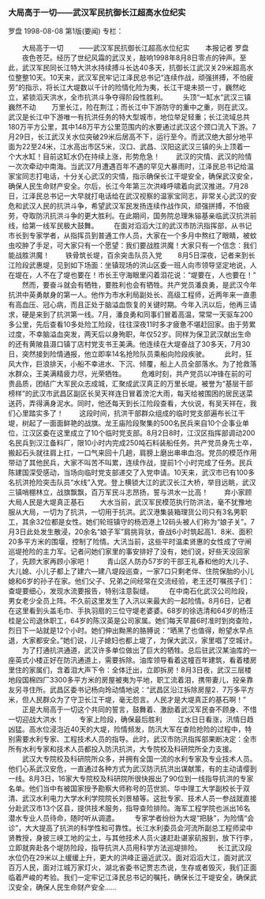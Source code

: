 ### 大局高于一切——武汉军民抗御长江超高水位纪实
罗盘
1998-08-08
第1版(要闻)
专栏：

　　大局高于一切
　　——武汉军民抗御长江超高水位纪实
　　本报记者  罗盘
　　夜色苍茫。经历了世纪风霜的武汉关，敲响1998年8月8日零点的钟声。至此，武汉军民同长江特大洪水持续搏斗长达40多天，抗御长江武汉关29米超高水位整整10天。10天来，武汉军民牢记江泽民总书记“连续作战，顽强拼搏，不怕疲劳”的指示，将长江大堤数以千计的险情化险为夷，长江干堤未损一寸，巍然屹立，紧锁滔天洪水，全市抗洪斗争夺得阶段性胜利。
　　头顶“一缸水”武汉三镇巍然不动
　　万里长江，险在荆江；而长江中下游防守的重中之重，则在武汉。武汉是长江中下游唯一有抗洪任务的特大型城市，地位举足轻重；长江流域总共180万平方公里，其中148万平方公里范围内的水要通过武汉这个颈口流入下游。7月29日，长江武汉关水位突破29米后居高不下，运行至今。而武汉绝大部分地平面为22至24米，江水高出市区5米，汉口、武昌、汉阳这武汉三镇的头上顶着一个大水缸！目前这缸水仍在持续上涨，形势危急！
　　武汉的灾情、武汉的险情一次次牵动中南海。当武汉7月遭遇百年不遇的罕见大暴雨时，江泽民总书记给温家宝同志打电话，十分关心武汉的灾情，指示确保长江干堤安全，确保武汉安全，确保人民生命财产安全。尔后，长江今年第三次洪峰呼啸着向武汉推进。7月28日，江泽民总书记一大早就打电话给在武汉视察的温家宝同志，非常关心武汉的安危和武汉人民的抗洪斗争，希望武汉军民发扬连续作战作风，顽强拼搏，不怕疲劳，夺取防汛抗洪斗争的更大胜利。在此期间，国务院总理朱镕基亲临武汉抗洪前线，给第一线军民极大鼓舞。
　　在面对滔滔大江的武汉市防汛指挥部，从书记市长到专家学者，从指挥员到普通工作人员，大家在一个多月中熬红了眼睛，被蚊虫咬肿了手足，可大家只有一个愿望：我们要战胜洪魔！大家只有一个信念：我们能战胜洪魔！
　　铁骨筑长堤，百余突击队员入党
　　8月5日深夜，记者来到长江险段武惠堤，见到如下场面：坐镇现场的洪山区委一班人向市领导坚定地说，人在堤在，人不在了堤也要在！市长王守海眼里闪着泪花说：“堤要在，人也要在！”
　　然而，要奋斗就会有牺牲，要胜利也会有牺牲。共产党员潘良勇，是武汉今年抗洪中英勇献身的第一人。他作为市水利局副处长、高级工程师，近两年来一直患有高血压、冠心病，而且正处于脑溢血恢复的关键时期。今年入汛以后，他再三请求，硬是来到了抗洪第一线。7月，潘良勇和同事们冒着高温，常常一天驱车200多公里，先后查看10多处险工险段，往往深夜11时多才疲惫不堪赶回家。由于劳累过度，不幸脑溢血突发，两天后以身殉职，年仅52岁。同样为保卫武汉献出生命的还有黄陂县滠口镇丁店村党支书王美满。他连续在大堤奋战了30多天，7月30日，突然接到险情通报，他立即率14名抢险队员乘船向险段疾驶。
　　此时，狂风大作，巨浪排天，小船不幸进水、下沉、倾覆，船上人员全部落水。为了抢救落水群众，王美满精疲力尽，光荣牺牲。
　　危难时刻，共产党员以冲锋在前的可贵品质，团结广大军民众志成城，汇聚成武汉真正的万里长堤。被誉为“基层干部榜样”的武汉市武昌区副区长吴天祥连日冒着滂沱大雨，每天给被围困的居民送菜送药，弄得满身泥水。同时，他还每天到长江险段查看，大伙说，有吴天祥在，我们心里踏实多了！
　　这段时间，抗洪干部群众组成的临时党支部遍布长江干堤，树起了一面面鲜艳的战旗。龙王庙险段聚集的500名民兵来自10个企事业单位，江汉区委在这里成立了10个临时党支部。8月2日8时，江汉区指挥部调动200名民兵到汉江备料厂，限10小时内完成250吨石料装船任务。共产党员身先士卒，搬起石头就往肩上扛，一口气来回十几趟，肩膀上磨出串串血泡。党员的模范作用带动了其他民兵，大家不叫苦不叫累，连续作战，提前1个小时完成了任务。民兵陈建国深受感动，当场向临时党支部递交了入党申请。10天来，武汉市已有100多名抗洪抢险突击队员“水线”入党。登上横锁大江的武汉长江大桥，举目远眺，武汉三镇哨棚林立，战旗飘飘，百万军民斗志昂扬，誓与洪水一比高！
　　弃小家顾大局人民是大堤真正基石
　　大水当前，武汉军民模范执行防洪法，毫不犹豫地服从大局，一切为了抗洪，一切用于抗洪。武汉港集装箱理货公司只有3名男职工，其余32位都是女性。她们轮班镇守的杨泗港上12码头被人们称为“娘子关”。7月3日此处发生散浸，20余名“娘子军”肩挑背驮，奋战6小时筑起高1．8米、面积20多平方米的围堰，控制了险情。大汛当前，这些平时温柔贤惠的女性成了守闸巡堤抢险的主力军。记者问她们家里的事安排好了没有，她们说，好些天没回家了，先顾大家再顾小家吧！
　　青山区人防办57岁的干部王礼春和他的大儿子、大儿媳、小儿子都上了建六—建八堤段巡查，一家7口只剩老伴、住院保胎的小儿媳和6岁的孙子在家。他们父子、兄弟之间经常在交流经验，老王还叮嘱孩子们：查堤要细心，发现水流要报告，特别注意裂缝。
　　在中南石化武汉公司险段，男女老少全员上阵。不久前这里发生了入汛以来最大的一起险情。8月6日，记者在这里看到头盖毛巾、手执羽扇的三位守堤老婆婆。68岁的徐选清和64岁的杨汪桂是公司退休职工，64岁的陈汉英是公司家属。她们每天早晨6时准时到岗查险，烈日下一站就是12个小时。她们伸出黝黑的胳膊说：“晒黑了也值得，盼望水早点退，大家都安全。”她们说，儿子媳妇也都上堤了，为保大武汉，家里唱了空城计。
　　为了打通抗洪通道，武汉许多单位做出了巨大的牺牲。总后驻武汉某油库的一座英式小楼正好在防汛通道上，需要拆除。油库领导看着这幢百年建筑，看着楼房里住的家属们，含着泪大声下令：全体迁出，立即拆房！8月3日夜，武汉三层楼地段国棉四厂3300多平方米的房屋被夷为平地，职工流着泪，携带妻儿，投亲靠友另寻住所。武昌区委书记杨向玲动情地说：“武昌区沿江拆除房屋2．7万多平方米，但人民群众为了守卫长江干堤，毫无怨言。人民才是大堤真正的基石啊！”
　　正是大局高于一切这个共同的誓言，鼓舞着、激励着武汉军民奋不顾身、不惜一切迎战大洪水！
　　专家上险段，确保最后胜利
　　江水日日看涨，汛情日趋凶猛。高水位浸泡近40天的大堤，险情频发，防汛大军在查险抢险的过程中，特别需要水利专家、工程技术人员的指导。此时，武汉市防汛指挥部果断决定：全市所有水利专家和技术人员都投入防汛抗洪，大专院校及科研院所全力支援。
　　武汉大专院校及科研院所众多，并拥有全国一流的水利专家及专业技术人员。他们心系武汉安危，一直通过各种方式为武汉防汛抗洪出谋献策，有的主动请缨到一线。8月3日，16家大专院校及科研院所很快报出了90位到一线指导抗洪的专家名单。他们当中有被国家授予勘察大师称号的范世凯、华中理工大学副校长于双清、武汉水利电力大学水利学院院长刘景植等。这批专家、技术人员一参战就直接分赴武汉市13个区县，提供技术服务，指导查险排险。海军工程学院也派出16名潜水专业人员待命，随时听从调遣。
　　专家学者纷纷为大堤“把脉”，为险情“会诊”，大大提高了抗洪的科学性和可靠性。长江水利委员会河流所副总工程师梁中贤教授，身披三峡工地的尘土，与其他技术人员火速赶赴谌家矶报到，放下行李，立即就奔赴各个堤防险段，指导抗洪人员用科学方法巡堤排险。
　　长江武汉段水位仍在29米以上缓缓上升，更大的洪峰正逼近武汉。面对滔滔大江，面对武汉百万人民，面对江城万家灯火，湖北省委书记贾志杰说，生存或者毁灭，我们正面临着严峻的考验。我们一定牢记江泽民总书记的嘱托，确保长江干堤安全，确保武汉安全，确保人民生命财产安全……
